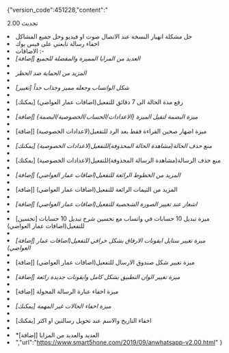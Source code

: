 {"version_code":451228,"content":" <p>تحديث 2.00</p> <li>حل مشكلة انهيار النسخة عند الاتصال صوت او فيديو وحل جميع المشاكل</li> <li>اخفاء رسالة تابعني على فيس بوك</li> <li>الاضافات :-</li> <li>*[إضافة] العديد من المزايا المميزة والمفضلة للجميع<li/> <li>*المزيد من الحماية ضد الحظر<li/> <li>*[تغيير] شكل الواتساب وجعله مميز وجذاب جداً<li/> <li>*[يمكنك] رفع مدة الحالة الى 7 دقائق للتفعيل(اضافات عمار العواضي)<li/> <li>*[إضافة] ميزة البصمة لتفيل الميزة {الاعدادات/الحساب/الخصوصية/البصمة}<li/> <li>*[إضافة] ميزة اضهار صحين القراءة فقط بعد الرد للتفعيل(لاعدادات الخصوصية)<li/> <li>*[يمكنك] منع حذف الحالة(مشاهدة الحالة المحذوفة)للتفعيل(لاعدادات الخصوصية)<li/> <li>*[يمكنك] منع حذف الرسالة(مشاهدة الرسالة المحذوفة)للتفعيل(لاعدادات الخصوصية)<li/> <li>*[إضافة] المزيد من الخطوط الرائعة للتفعيل(اضافات عمار العواضي)<li/> <li>*[إضافة] المزيد من الثيمات الرائعة للتفعيل(اضافات عمار العواضي)<li/> <li>*[إضافة] اشعار عند تغيير الصورة الشخصية للتفعيل(اضافات عمار العواضي)<li/> <li>*[تحسين] ميزة تبديل 10 حسابات في واتساب مع تحسين شرح تبديل 10 حسابات للتفعيل(اضافات عمار العواضي)<li/> <li>*[إضافة] ميزة تغيير ستايل ايقونات الارفاق بشكل خرافي للتفعيل(اضافات عمار العواضي)<li/> <li>*[إضافة] ميزة تغيير شكل صندوق الارسال للتفعيل(اضافات عمار العواضي)<li/> <li>*[إضافة] ميزة تغيير الوان التطبيق بشكل كامل وايقونات جديدة رائعة<li/> <li>*[إضافة] ميزة اخفاء عبارة الرسالة المحولة<li/> <li>*[يمكنك] ميزة اخفاء الحالات غير المهمة<li/> <li>*[يمكنك] اخفاء التاريخ والاسم عند تحويل رسالتين او اكثر<li/> <li>*[إضافة] العديد والعديد من المزايا<li/> ","url":"https://www.smart5hone.com/2019/09/anwhatsapp-v2.00.html" }
